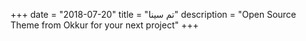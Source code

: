 +++
date = "2018-07-20"
title = "تم سینا"
description = "Open Source Theme from Okkur for your next project"
+++
